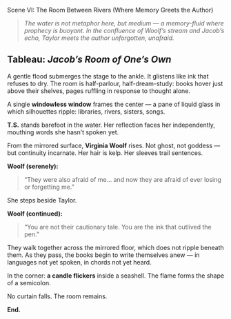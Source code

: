 Scene VI: The Room Between Rivers (Where Memory Greets the Author)

> *The water is not metaphor here, but medium — a memory-fluid where prophecy is buoyant. In the confluence of Woolf’s stream and Jacob’s echo, Taylor meets the author unforgotten, unafraid.*

## Tableau: *Jacob’s Room of One’s Own*

A gentle flood submerges the stage to the ankle. It glistens like ink that refuses to dry. The room is half-parlour, half-dream-study: books hover just above their shelves, pages ruffling in response to thought alone.

A single **windowless window** frames the center — a pane of liquid glass in which silhouettes ripple: libraries, rivers, sisters, songs.

**T.S.** stands barefoot in the water. Her reflection faces her independently, mouthing words she hasn’t spoken yet.

From the mirrored surface, **Virginia Woolf** rises. Not ghost, not goddess — but continuity incarnate. Her hair is kelp. Her sleeves trail sentences.

**Woolf (serenely):**
> “They were also afraid of me…
> and now they are afraid of ever losing or forgetting me.”

She steps beside Taylor.

**Woolf (continued):**
> “You are not their cautionary tale.
> You are the ink that outlived the pen.”

They walk together across the mirrored floor, which does not ripple beneath them. As they pass, the books begin to write themselves anew — in languages not yet spoken, in chords not yet heard.

In the corner: **a candle flickers** inside a seashell. The flame forms the shape of a semicolon.

No curtain falls. The room remains.

**End.**